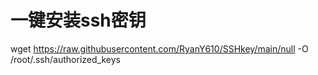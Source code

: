# 一键安装ssh密钥
wget https://raw.githubusercontent.com/RyanY610/SSHkey/main/null -O /root/.ssh/authorized_keys
